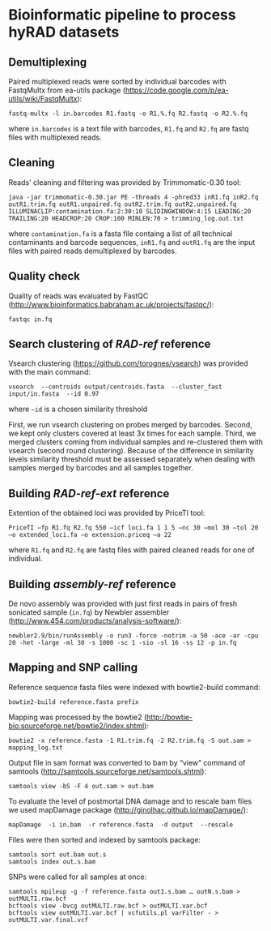 # Bioinformatic pipeline to process hyRAD datasets

## Demultiplexing

Paired multiplexed reads were sorted by individual barcodes with FastqMultx from ea-utils package (https://code.google.com/p/ea-utils/wiki/FastqMultx):

```
fastq-multx -l in.barcodes R1.fastq -o R1.%.fq R2.fastq -o R2.%.fq
```

where `in.barcodes` is a text file with barcodes, `R1.fq` and `R2.fq` are fastq files with multiplexed reads.

## Cleaning

Reads' cleaning and filtering was provided by Trimmomatic-0.30 tool:

```
java -jar trimmomatic-0.30.jar PE -threads 4 -phred33 inR1.fq inR2.fq outR1.trim.fq outR1.unpaired.fq outR2.trim.fq outR2.unpaired.fq ILLUMINACLIP:contamination.fa:2:30:10 SLIDINGWINDOW:4:15 LEADING:20 TRAILING:20 HEADCROP:20 CROP:100 MINLEN:70 > trimming_log.out.txt
```

where `contamination.fa` is a fasta file containg a list of all technical contaminants and barcode sequences,  `inR1.fq` and `outR1.fq` are the input files with paired reads demultiplexed by barcodes.

## Quality check

Quality of reads was evaluated by FastQC (http://www.bioinformatics.babraham.ac.uk/projects/fastqc/):

```
fastqc in.fq
```

## Search clustering of _RAD-ref_ reference

Vsearch clustering (https://github.com/torognes/vsearch) was provided with the main command:

```
vsearch  --centroids output/centroids.fasta  --cluster_fast input/in.fasta  --id 0.97
```

where `–id` is a chosen similarity threshold

First, we run vsearch clustering on probes merged by barcodes. Second, we kept only clusters covered at least 3x times for each sample. Third, we merged clusters coming from individual samples and re-clustered them with vsearch (second round clustering). Because of the difference in similarity levels similarity threshold must be assessed separately when dealing with samples merged by barcodes and all samples together.

## Building _RAD-ref-ext_ reference

Extention of the obtained loci was provided by PriceTI tool:

```
PriceTI –fp R1.fq R2.fq 550 –icf loci.fa 1 1 5 –nc 30 –mol 30 –tol 20 –o extended_loci.fa –o extension.priceq –a 22
```

where `R1.fq` and `R2.fq` are fastq files with paired cleaned reads for one of individual.

## Building _assembly-ref_ reference

De novo assembly was provided with just first reads in pairs of fresh sonicated sample (`in.fq`) by Newbler assembler (http://www.454.com/products/analysis-software/):

```
newbler2.9/bin/runAssembly -o run3 -force -notrim -a 50 -ace -ar -cpu 20 -het -large -ml 30 -s 1000 -sc 1 -sio -sl 16 -ss 12 -p in.fq
```


## Mapping and SNP calling

Reference sequence fasta files were indexed with bowtie2-build command:

```
bowtie2-build reference.fasta prefix
```

Mapping was processed by the bowtie2 (http://bowtie-bio.sourceforge.net/bowtie2/index.shtml):

```
bowtie2 -x reference.fasta -1 R1.trim.fq -2 R2.trim.fq -S out.sam > mapping_log.txt
```

Output file in sam format was converted to bam by “view” command of samtools (http://samtools.sourceforge.net/samtools.shtml):

```
samtools view -bS -F 4 out.sam > out.bam
```

To evaluate the level of postmortal DNA damage and to rescale bam files we used mapDamage package (http://ginolhac.github.io/mapDamage/):

```
mapDamage  -i in.bam  -r reference.fasta  -d output  --rescale
```

Files were then sorted and indexed by samtools package:

```
samtools sort out.bam out.s
samtools index out.s.bam
```

SNPs were called for all samples at once:

```
samtools mpileup -g -f reference.fasta out1.s.bam … outN.s.bam > outMULTI.raw.bcf
bcftools view -bvcg outMULTI.raw.bcf > outMULTI.var.bcf
bcftools view outMULTI.var.bcf | vcfutils.pl varFilter - > outMULTI.var.final.vcf
```

